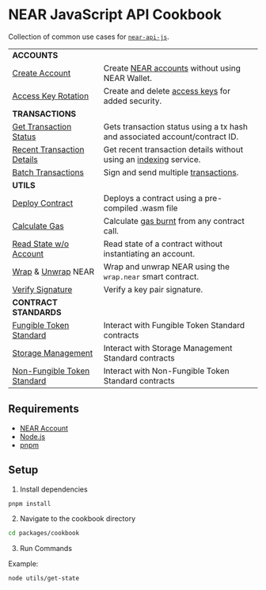 # NEAR JavaScript API Cookbook

Collection of common use cases for [`near-api-js`](https://github.com/near/near-api-js).

|                                                                           |                                                                                                                  |
| ------------------------------------------------------------------------- | ---------------------------------------------------------------------------------------------------------------- |
| **ACCOUNTS**                                                              |                                                                                                                  |
| [Create Account](./accounts/create-testnet-account.js)                    | Create [NEAR accounts](https://docs.near.org/concepts/basics/account) without using NEAR Wallet.                 |
| [Access Key Rotation](./accounts/access-keys/README.md)                   | Create and delete [access keys](https://docs.near.org/concepts/basics/account#access-keys) for added security.   |
| **TRANSACTIONS**                                                          |                                                                                                                  |
| [Get Transaction Status](./transactions/get-tx-status.js)                 | Gets transaction status using a tx hash and associated account/contract ID.                                      |
| [Recent Transaction Details](./transactions/get-tx-detail.js)             | Get recent transaction details without using an [indexing](https://docs.near.org/docs/concepts/indexer) service. |
| [Batch Transactions](./transactions/batch-transactions.js)                | Sign and send multiple [transactions](https://docs.near.org/docs/concepts/transaction).                          |
| **UTILS**                                                                 |                                                                                                                  |
| [Deploy Contract](./utils/deploy-contract.js)                             | Deploys a contract using a pre-compiled .wasm file                                                               |
| [Calculate Gas](./utils/calculate-gas.js)                                 | Calculate [gas burnt](https://docs.near.org/docs/concepts/gas) from any contract call.                           |
| [Read State w/o Account](./utils/get-state.js)                            | Read state of a contract without instantiating an account.                                                       |
| [Wrap](./utils/wrap-near.js) & [Unwrap](./utils/unwrap-near.js) NEAR      | Wrap and unwrap NEAR using the `wrap.near` smart contract.                                                       |
| [Verify Signature](./utils/verify-signature.js)                           | Verify a key pair signature.                                                                                     |
| **CONTRACT STANDARDS**                                                    |                                                                                                                  |
| [Fungible Token Standard](./contract-standards/fungible-token.js)         | Interact with Fungible Token Standard contracts                                                                  |
| [Storage Management](./contract-standards/storage-management.js)          | Interact with Storage Management Standard contracts                                                              |
| [Non-Fungible Token Standard](./contract-standards/non-fungible-token.js) | Interact with Non-Fungible Token Standard contracts                                                              |

## Requirements

-   [NEAR Account](https://docs.near.org/docs/develop/basics/create-account)
-   [Node.js](https://nodejs.org/en/download/package-manager/)
-   [pnpm](https://pnpm.io/installation)

## Setup

1. Install dependencies

```bash
pnpm install
```

2. Navigate to the cookbook directory

```bash
cd packages/cookbook
```

3. Run Commands

Example:

```bash
node utils/get-state
```
